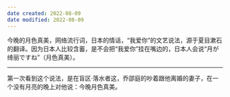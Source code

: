 ```yaml
---
date created: 2022-08-09
date modified: 2022-08-09
---
```


今晚的月色真美，网络流行词，日本的情话，“我爱你”的文艺说法，源于夏目漱石的翻译。因为日本人比较含蓄，是不会把“我爱你”挂在嘴边的，日本人会说“月が绮丽ですね”（月色真美）。

---

第一次看到这个说法，是在盲区·落水者这，乔邵庭的吵着跟他离婚的妻子，在一个没有月亮的晚上对他说：今晚月色真美。
